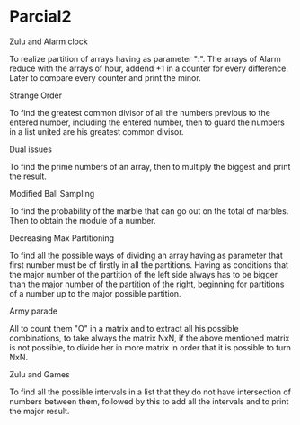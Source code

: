 # Parcial2
Zulu and Alarm clock


To realize partition of arrays having as parameter ":".
The arrays of Alarm reduce with the arrays of hour, addend +1 in a counter for every difference.
Later to compare every counter and print the minor.



Strange Order

To find the greatest common divisor of all the numbers previous to the entered number, including the entered number, then to guard the numbers in a list united are his greatest common divisor.



Dual issues

To find the prime numbers of an array, then to multiply the biggest and print the result.



Modified Ball Sampling

To find the probability of the marble that can go out on the total of marbles. Then to obtain the module of a number.


Decreasing Max Partitioning

To find all the possible ways of dividing an array having as parameter that first number must be of firstly in all the partitions.
Having as conditions that the major number of the partition of the left side always has to be bigger than the major number of the partition of the right, beginning for partitions of a number up to the major possible partition.


Army parade


All to count them "O" in a matrix and to extract all his possible combinations, to take always the matrix NxN, if the above mentioned matrix is not possible, to divide her in more matrix in order that it is possible to turn NxN.



Zulu and Games 


To find all the possible intervals in a list that they do not have intersection of numbers between them, followed by this to add all the intervals and to print the major result.
